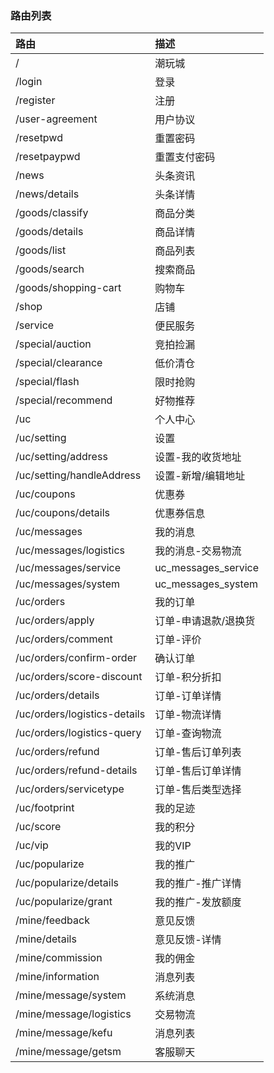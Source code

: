 ### 路由列表

| 路由                           | 描述                  |
| :--------------------------- | :------------------ |
| /                            | 潮玩城                 |
| /login                       | 登录                  |
| /register                    | 注册                  |
| /user-agreement              | 用户协议                |
| /resetpwd                    | 重置密码                |
| /resetpaypwd                 | 重置支付密码              |
| /news                        | 头条资讯                |
| /news/details                | 头条详情                |
| /goods/classify              | 商品分类                |
| /goods/details               | 商品详情                |
| /goods/list                  | 商品列表                |
| /goods/search                | 搜索商品                |
| /goods/shopping-cart         | 购物车                 |
| /shop                        | 店铺                  |
| /service                     | 便民服务                |
| /special/auction             | 竞拍捡漏                |
| /special/clearance           | 低价清仓                |
| /special/flash               | 限时抢购                |
| /special/recommend           | 好物推荐                |
| /uc                          | 个人中心                |
| /uc/setting                  | 设置                  |
| /uc/setting/address          | 设置-我的收货地址           |
| /uc/setting/handleAddress    | 设置-新增/编辑地址          |
| /uc/coupons                  | 优惠券                 |
| /uc/coupons/details          | 优惠券信息               |
| /uc/messages                 | 我的消息                |
| /uc/messages/logistics       | 我的消息-交易物流           |
| /uc/messages/service         | uc_messages_service |
| /uc/messages/system          | uc_messages_system  |
| /uc/orders                   | 我的订单                |
| /uc/orders/apply             | 订单-申请退款/退换货         |
| /uc/orders/comment           | 订单-评价               |
| /uc/orders/confirm-order     | 确认订单             |
| /uc/orders/score-discount    | 订单-积分折扣             |
| /uc/orders/details           | 订单-订单详情             |
| /uc/orders/logistics-details | 订单-物流详情             |
| /uc/orders/logistics-query   | 订单-查询物流             |
| /uc/orders/refund            | 订单-售后订单列表           |
| /uc/orders/refund-details    | 订单-售后订单详情           |
| /uc/orders/servicetype       | 订单-售后类型选择           |
| /uc/footprint                | 我的足迹                |
| /uc/score                    | 我的积分                |
| /uc/vip                      | 我的VIP               |
| /uc/popularize               | 我的推广                |
| /uc/popularize/details       | 我的推广-推广详情           |
| /uc/popularize/grant         | 我的推广-发放额度           |
| /mine/feedback               | 意见反馈                |
| /mine/details                | 意见反馈-详情             |
| /mine/commission             | 我的佣金                |
| /mine/information            | 消息列表                |
| /mine/message/system         | 系统消息                |
| /mine/message/logistics      | 交易物流                |
| /mine/message/kefu           | 消息列表                |
| /mine/message/getsm          | 客服聊天                |
